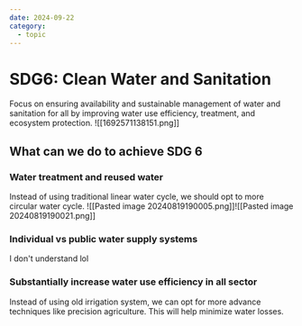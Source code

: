 ```yaml
---
date: 2024-09-22
category:
  - topic
---
```

# SDG6: Clean Water and Sanitation
Focus on ensuring availability and sustainable management of water and sanitation for all by improving water use efficiency, treatment, and ecosystem protection.
![[1692571138151.png]]
## What can we do to achieve SDG 6
### Water treatment and reused water
Instead of using traditional linear water cycle, we should opt to more circular water cycle. 
![[Pasted image 20240819190005.png]]![[Pasted image 20240819190021.png]]
### Individual vs public water supply systems
I don't understand lol
### Substantially increase water use efficiency in all sector
Instead of using old irrigation system, we can opt for more advance techniques like precision agriculture. This will help minimize water losses.